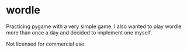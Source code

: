 # wordle
Practicing pygame with a very simple game. I also wanted to play wordle more than once a day and decided to implement one myself.

Not licensed for commercial use.
